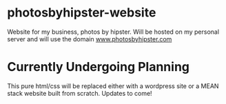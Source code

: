 # photosbyhipster-website
Website for my business, photos by hipster. Will be hosted on my personal server and will use the domain www.photosbyhipster.com

# Currently Undergoing Planning
This pure html/css will be replaced either with a wordpress site or a MEAN stack website built from scratch. Updates to come!
